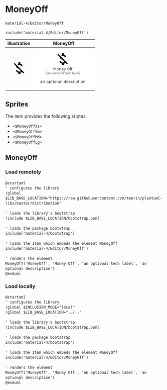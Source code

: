# MoneyOff


```text
material-4/Editor/MoneyOff
```

```text
include('material-4/Editor/MoneyOff')
```



| Illustration | MoneyOff |
| :---: | :---: |
| ![illustration for Illustration](../../material-4/Editor/MoneyOff.png) | ![illustration for MoneyOff](../../material-4/Editor/MoneyOff.Local.png) |



## Sprites
The item provides the following sriptes:

- `<$MoneyOffXs>`
- `<$MoneyOffSm>`
- `<$MoneyOffMd>`
- `<$MoneyOffLg>`





## MoneyOff

### Load remotely
```plantuml
@startuml
' configures the library
!global $LIB_BASE_LOCATION="https://raw.githubusercontent.com/tmorin/plantuml-libs/master/distribution"

' loads the library's bootstrap
!include $LIB_BASE_LOCATION/bootstrap.puml

' loads the package bootstrap
include('material-4/bootstrap')

' loads the Item which embeds the element MoneyOff
include('material-4/Editor/MoneyOff')

' renders the element
MoneyOff('MoneyOff', 'Money Off', 'an optional tech label', 'an optional description')
@enduml
```

### Load locally
```plantuml
@startuml
' configures the library
!global $INCLUSION_MODE="local"
!global $LIB_BASE_LOCATION="../.."

' loads the library's bootstrap
!include $LIB_BASE_LOCATION/bootstrap.puml

' loads the package bootstrap
include('material-4/bootstrap')

' loads the Item which embeds the element MoneyOff
include('material-4/Editor/MoneyOff')

' renders the element
MoneyOff('MoneyOff', 'Money Off', 'an optional tech label', 'an optional description')
@enduml
```

